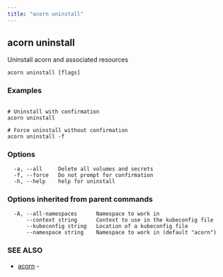 ```yaml
---
title: "acorn uninstall"
---
```

## acorn uninstall

Uninstall acorn and associated resources

```
acorn uninstall [flags]
```

### Examples

```

# Uninstall with confirmation
acorn uninstall

# Force uninstall without confirmation
acorn uninstall -f
```

### Options

```
  -a, --all     Delete all volumes and secrets
  -f, --force   Do not prompt for confirmation
  -h, --help    help for uninstall
```

### Options inherited from parent commands

```
  -A, --all-namespaces      Namespace to work in
      --context string      Context to use in the kubeconfig file
      --kubeconfig string   Location of a kubeconfig file
      --namespace string    Namespace to work in (default "acorn")
```

### SEE ALSO

* [acorn](acorn.md)	 - 

